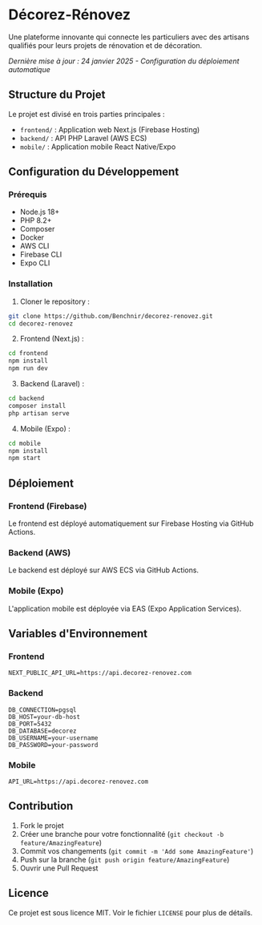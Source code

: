 # Décorez-Rénovez

Une plateforme innovante qui connecte les particuliers avec des artisans qualifiés pour leurs projets de rénovation et de décoration.

*Dernière mise à jour : 24 janvier 2025 - Configuration du déploiement automatique*

## Structure du Projet

Le projet est divisé en trois parties principales :

- `frontend/` : Application web Next.js (Firebase Hosting)
- `backend/` : API PHP Laravel (AWS ECS)
- `mobile/` : Application mobile React Native/Expo

## Configuration du Développement

### Prérequis

- Node.js 18+
- PHP 8.2+
- Composer
- Docker
- AWS CLI
- Firebase CLI
- Expo CLI

### Installation

1. Cloner le repository :
```bash
git clone https://github.com/Benchnir/decorez-renovez.git
cd decorez-renovez
```

2. Frontend (Next.js) :
```bash
cd frontend
npm install
npm run dev
```

3. Backend (Laravel) :
```bash
cd backend
composer install
php artisan serve
```

4. Mobile (Expo) :
```bash
cd mobile
npm install
npm start
```

## Déploiement

### Frontend (Firebase)

Le frontend est déployé automatiquement sur Firebase Hosting via GitHub Actions.

### Backend (AWS)

Le backend est déployé sur AWS ECS via GitHub Actions.

### Mobile (Expo)

L'application mobile est déployée via EAS (Expo Application Services).

## Variables d'Environnement

### Frontend
```
NEXT_PUBLIC_API_URL=https://api.decorez-renovez.com
```

### Backend
```
DB_CONNECTION=pgsql
DB_HOST=your-db-host
DB_PORT=5432
DB_DATABASE=decorez
DB_USERNAME=your-username
DB_PASSWORD=your-password
```

### Mobile
```
API_URL=https://api.decorez-renovez.com
```

## Contribution

1. Fork le projet
2. Créer une branche pour votre fonctionnalité (`git checkout -b feature/AmazingFeature`)
3. Commit vos changements (`git commit -m 'Add some AmazingFeature'`)
4. Push sur la branche (`git push origin feature/AmazingFeature`)
5. Ouvrir une Pull Request

## Licence

Ce projet est sous licence MIT. Voir le fichier `LICENSE` pour plus de détails.
